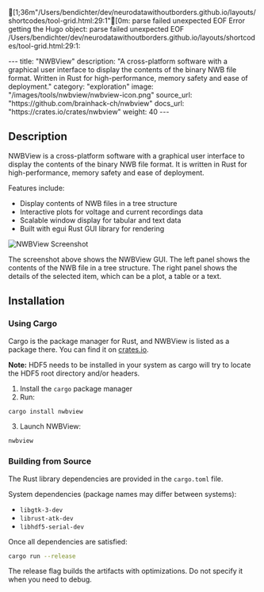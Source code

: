 [1;36m"/Users/bendichter/dev/neurodatawithoutborders.github.io/layouts/shortcodes/tool-grid.html:29:1"[0m: parse failed unexpected EOF Error getting the Hugo object: parse failed unexpected EOF 
/Users/bendichter/dev/neurodatawithoutborders.github.io/layouts/shortcodes/tool-grid.html:29:1:
  </div>
</div>---
title: "NWBView"
description: "A cross-platform software with a graphical user interface to display the contents of the binary NWB file format. Written in Rust for high-performance, memory safety and ease of deployment."
category: "exploration"
image: "/images/tools/nwbview/nwbview-icon.png"
source_url: "https://github.com/brainhack-ch/nwbview"
docs_url: "https://crates.io/crates/nwbview"
weight: 40
---

## Description

NWBView is a cross-platform software with a graphical user interface to display the contents of the binary NWB file format. It is written in Rust for high-performance, memory safety and ease of deployment.

Features include:
- Display contents of NWB files in a tree structure
- Interactive plots for voltage and current recordings data
- Scalable window display for tabular and text data
- Built with egui Rust GUI library for rendering

![NWBView Screenshot](/images/tools/nwbview/nwbview-screenshot.png)

The screenshot above shows the NWBView GUI. The left panel shows the contents of the NWB file in a tree structure. The right panel shows the details of the selected item, which can be a plot, a table or a text.

## Installation

### Using Cargo

Cargo is the package manager for Rust, and NWBView is listed as a package there. You can find it on [crates.io](https://crates.io/crates/nwbview).

**Note:** HDF5 needs to be installed in your system as cargo will try to locate the HDF5 root directory and/or headers.

1. Install the `cargo` package manager
2. Run:
```bash
cargo install nwbview
```

3. Launch NWBView:
```bash
nwbview
```

### Building from Source

The Rust library dependencies are provided in the `cargo.toml` file.

System dependencies (package names may differ between systems):
- `libgtk-3-dev`
- `librust-atk-dev`
- `libhdf5-serial-dev`

Once all dependencies are satisfied:
```bash
cargo run --release
```

The release flag builds the artifacts with optimizations. Do not specify it when you need to debug.
